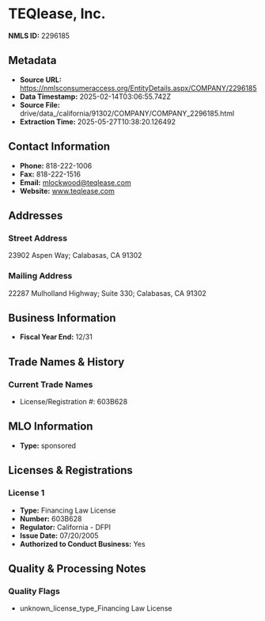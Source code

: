 # TEQlease, Inc.

**NMLS ID:** 2296185

## Metadata
- **Source URL:** https://nmlsconsumeraccess.org/EntityDetails.aspx/COMPANY/2296185
- **Data Timestamp:** 2025-02-14T03:06:55.742Z
- **Source File:** drive/data_/california/91302/COMPANY/COMPANY_2296185.html
- **Extraction Time:** 2025-05-27T10:38:20.126492

## Contact Information
- **Phone:** 818-222-1006
- **Fax:** 818-222-1516
- **Email:** mlockwood@teqlease.com
- **Website:** www.teqlease.com

## Addresses
### Street Address
23902 Aspen Way; Calabasas, CA 91302

### Mailing Address
22287 Mulholland Highway; Suite 330; Calabasas, CA 91302

## Business Information
- **Fiscal Year End:** 12/31

## Trade Names & History
### Current Trade Names
- License/Registration #: 603B628

## MLO Information
- **Type:** sponsored

## Licenses & Registrations

### License 1
- **Type:** Financing Law License
- **Number:** 603B628
- **Regulator:** California - DFPI
- **Issue Date:** 07/20/2005
- **Authorized to Conduct Business:** Yes

## Quality & Processing Notes
### Quality Flags
- unknown_license_type_Financing Law License
